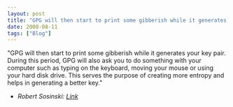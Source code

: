 ```yaml
---
layout: post
title: "GPG will then start to print some gibberish while it generates your key pair. During this period,..."
date: 2008-08-11
tags: ["Blog"]
---
```


"GPG will then start to print some gibberish while it generates your key pair. During this period, GPG will also ask you to do something with your computer such as typing on the keyboard, moving your mouse or using your hard disk drive. This serves the purpose of creating more entropy and helps in generating a better key."  

 - _Robert Sosinski: [Link](http://www.robertsosinski.com/2008/02/18/working-with-pgp-and-mac-os-x/)_